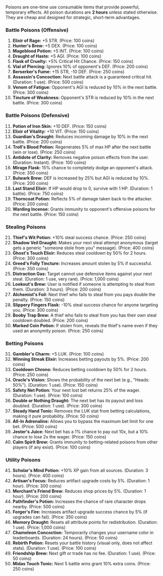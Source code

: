 Poisons are one-time use consumable items that provide powerful, temporary effects. All poison durations are **2 hours** unless stated otherwise. They are cheap and designed for strategic, short-term advantages.

### Battle Poisons (Offensive)
1.  **Elixir of Rage:** +5 STR. (Price: 100 coins)
2.  **Hunter's Brew:** +5 DEX. (Price: 100 coins)
3.  **Mageblood Potion:** +5 INT. (Price: 100 coins)
4.  **Draught of Haste:** +5 AGI. (Price: 100 coins)
5.  **Flask of Cruelty:** +5% Critical Hit Chance. (Price: 150 coins)
6.  **Vial of Piercing:** Ignores 10% of opponent's DEF. (Price: 200 coins)
7.  **Berserker's Fume:** +15 STR, -10 DEF. (Price: 250 coins)
8.  **Assassin's Concoction:** Next battle attack is a guaranteed critical hit. (Duration: 1 use). (Price: 500 coins)
9.  **Venom of Fatigue:** Opponent's AGI is reduced by 10% in the next battle. (Price: 300 coins)
10. **Tincture of Weakness:** Opponent's STR is reduced by 10% in the next battle. (Price: 300 coins)

### Battle Poisons (Defensive)
11. **Potion of Iron Skin:** +10 DEF. (Price: 150 coins)
12. **Elixir of Vitality:** +10 VIT. (Price: 150 coins)
13. **Guardian's Draught:** Reduces incoming damage by 10% in the next battle. (Price: 200 coins)
14. **Troll's Blood Potion:** Regenerates 5% of max HP after the next battle (win or lose). (Price: 250 coins)
15. **Antidote of Clarity:** Removes negative poison effects from the user. (Duration: Instant). (Price: 100 coins)
16. **Mirage Flask:** 15% chance to completely dodge an opponent's attack. (Price: 350 coins)
17. **Bulwark Brew:** DEF is increased by 25% but AGI is reduced by 10%. (Price: 200 coins)
18. **Last Stand Elixir:** If HP would drop to 0, survive with 1 HP. (Duration: 1 battle). (Price: 750 coins)
19. **Thorncoat Potion:** Reflects 5% of damage taken back to the attacker. (Price: 200 coins)
20. **Warding Incense:** Grants immunity to opponent's offensive poisons for the next battle. (Price: 150 coins)

### Stealing Poisons
21. **Thief's Wit Potion:** +10% steal success chance. (Price: 250 coins)
22. **Shadow Veil Draught:** Makes your next steal attempt anonymous (target gets a generic "someone stole from you" message). (Price: 400 coins)
23. **Ghost's Touch Elixir:** Reduces steal cooldown by 50% for 2 hours. (Price: 300 coins)
24. **Greed's Folly Tincture:** Increases amount stolen by 5% if successful. (Price: 350 coins)
25. **Distraction Gas:** Target cannot use defensive items against your next steal. (Duration: 1 use, very rare). (Price: 1,000 coins)
26. **Lookout's Brew:** User is notified if someone is attempting to steal from them. (Duration: 3 hours). (Price: 200 coins)
27. **Alchemist's Foil:** Next thief who fails to steal from you pays double the penalty. (Price: 150 coins)
28. **Slippery Fingers Flask:** -10% steal success chance for anyone targeting you. (Price: 300 coins)
29. **Booby Trap Brew:** A thief who fails to steal from you has their own steal cooldown doubled. (Price: 200 coins)
30. **Marked Coin Potion:** If stolen from, reveals the thief's name even if they used an anonymity poison. (Price: 250 coins)

### Betting Poisons
31. **Gambler's Charm:** +5 LUK. (Price: 100 coins)
32. **Winning Streak Elixir:** Increases betting payouts by 5%. (Price: 200 coins)
33. **Cooldown Chrono:** Reduces betting cooldown by 50% for 2 hours. (Price: 250 coins)
34. **Oracle's Vision:** Shows the probability of the next bet (e.g., "Heads: 50%"). (Duration: 1 use). (Price: 150 coins)
35. **Safety Net Potion:** Your next lost bet returns 25% of the wager. (Duration: 1 use). (Price: 100 coins)
36. **Double or Nothing Draught:** The next bet has its payout and loss doubled. (Duration: 1 use). (Price: 300 coins)
37. **Steady Hand Tonic:** Removes the LUK stat from betting calculations, making it pure probability. (Price: 50 coins)
38. **All-In Adrenaline:** Allows you to bypass the maximum bet limit for one bet. (Price: 500 coins)
39. **Jester's Juice:** Next bet has a 1% chance to pay out 10x, but a 10% chance to lose 2x the wager. (Price: 150 coins)
40. **Calm Spirit Brew:** Grants immunity to betting-related poisons from other players (if any exist). (Price: 100 coins)

### Utility Poisons
41. **Scholar's Mind Potion:** +10% XP gain from all sources. (Duration: 3 hours). (Price: 400 coins)
42. **Artisan's Focus:** Reduces artifact upgrade costs by 5%. (Duration: 1 hour). (Price: 300 coins)
43. **Merchant's Friend Brew:** Reduces shop prices by 5%. (Duration: 1 hour). (Price: 200 coins)
44. **Pathfinder's Potion:** Increases the chance of rare character drops nearby. (Price: 500 coins)
45. **Forger's Fire:** Increases artifact upgrade success chance by 5% (if upgrades can fail). (Price: 350 coins)
46. **Memory Draught:** Resets all attribute points for redistribution. (Duration: 1 use). (Price: 1,000 coins)
47. **Chameleon Concoction:** Temporarily changes your username color in leaderboards. (Duration: 24 hours). (Price: 50 coins)
48. **Rebirth Potion:** Resets your battle history (visual only, does not affect stats). (Duration: 1 use). (Price: 100 coins)
49. **Friendship Brew:** Next gift or trade has no fee. (Duration: 1 use). (Price: 50 coins)
50. **Midas Touch Tonic:** Next 5 battle wins grant 10% extra coins. (Price: 250 coins)